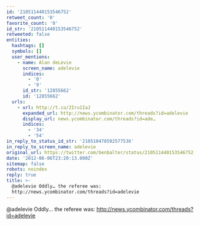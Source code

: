 ```yaml
---
id: '210511440153546752'
retweet_count: '0'
favorite_count: '0'
id_str: '210511440153546752'
retweeted: false
entities:
  hashtags: []
  symbols: []
  user_mentions:
    - name: Alan deLevie
      screen_name: adelevie
      indices:
        - '0'
        - '9'
      id_str: '12855662'
      id: '12855662'
  urls:
    - url: http://t.co/2Iru1IaJ
      expanded_url: http://news.ycombinator.com/threads?id=adelevie
      display_url: news.ycombinator.com/threads?id=ade…
      indices:
        - '34'
        - '54'
in_reply_to_status_id_str: '210510478592577536'
in_reply_to_screen_name: adelevie
original_url: https://twitter.com/benbalter/status/210511440153546752
date: '2012-06-06T23:20:13.000Z'
sitemap: false
robots: noindex
reply: true
title: >-
  @adelevie Oddly… the referee was:
  http://news.ycombinator.com/threads?id=adelevie
---
```


@adelevie Oddly… the referee was: http://news.ycombinator.com/threads?id=adelevie
